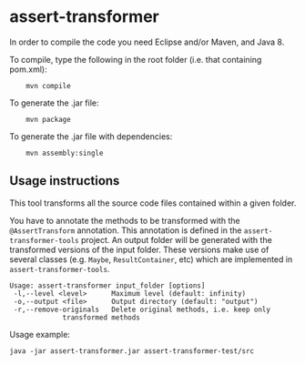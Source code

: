 # assert-transformer

In order to compile the code you need Eclipse and/or Maven, and Java 8.

To compile, type the following in the root folder (i.e. that containing pom.xml):

        mvn compile

To generate the .jar file:

        mvn package

To generate the .jar file with dependencies:

        mvn assembly:single

## Usage instructions

This tool transforms all the source code files contained within a given folder. 

You have to annotate the methods to be transformed with the `@AssertTransform` annotation. This annotation is defined in the `assert-transformer-tools` project. An output folder will be generated with the transformed versions of the input folder. These versions make use of several classes (e.g. `Maybe`, `ResultContainer`, etc) which are implemented in `assert-transformer-tools`.

	Usage: assert-transformer input_folder [options]
	 -l,--level <level>      Maximum level (default: infinity)
	 -o,--output <file>      Output directory (default: "output")
	 -r,--remove-originals   Delete original methods, i.e. keep only
				 transformed methods

Usage example:

	java -jar assert-transformer.jar assert-transformer-test/src
